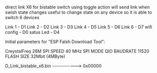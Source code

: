 direct link X6 for bistable switch
using toggle action will send link when swish state changes
useful to change state on any device
so it is able to switch 6 devices

Link 1 - D1
Link 2 - D2
Link 3 - D3
Link 4 - D5
Link 5 - D6
Link 6 - D7
wifi config - D0
satus Led   - D4

Initial parameters for "ESP Falsh Download Tool":

CreystalFreq 	26M
SPI SPEED 	40 MHz
SPI MODE 	QIO
BAUDRATE 	11520
FLASH SIZE 	32Mbit (4MByte)

D_Link_bistable_x6.bin ------------> 0x00000
